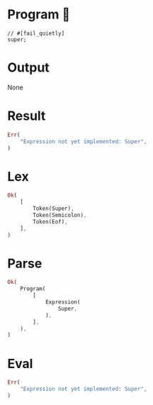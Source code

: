 # Program 🔴
```rustleaf
// #[fail_quietly]
super;
```

# Output
None

# Result
```rust
Err(
    "Expression not yet implemented: Super",
)
```

# Lex
```rust
Ok(
    [
        Token(Super),
        Token(Semicolon),
        Token(Eof),
    ],
)
```

# Parse
```rust
Ok(
    Program(
        [
            Expression(
                Super,
            ),
        ],
    ),
)
```

# Eval
```rust
Err(
    "Expression not yet implemented: Super",
)
```